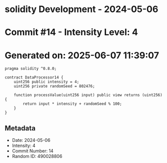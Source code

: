 ﻿# solidity Development - 2024-05-06
# Commit #14 - Intensity Level: 4
# Generated on: 2025-06-07 11:39:07
```solidity
pragma solidity ^0.8.0;

contract DataProcessor14 {
    uint256 public intensity = 4;
    uint256 private randomSeed = 802476;

    function processValue(uint256 input) public view returns (uint256) {
        return input * intensity + randomSeed % 100;
    }
}
```
## Metadata
- Date: 2024-05-06
- Intensity: 4
- Commit Number: 14
- Random ID: 490028806
